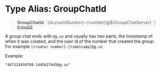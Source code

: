 # Type Alias: GroupChatId

> **GroupChatId**: \`$\{AccountNumber\}-$\{number\}@$\{GroupChatServer\}\` \| [`GroupId`](/reference/api/model/aliases/type-aliases/GroupId.md)

A group chat ends with `@g.us` and usually has two parts, the timestamp of when it was created, and the user id of the number that created the group. For example `[creator number]-[timestamp]@g.us`

Example:

`"447123456789-1445627445@g.us"`
